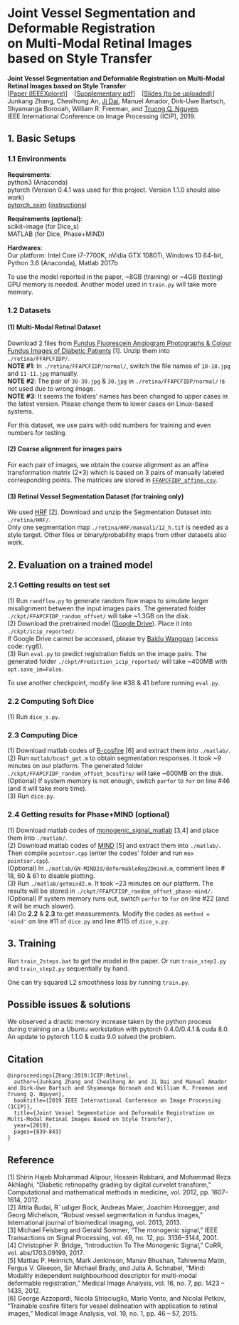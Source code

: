 # Joint Vessel Segmentation and Deformable Registration <br> on Multi-Modal Retinal Images based on Style Transfer

**Joint Vessel Segmentation and Deformable Registration on Multi-Modal Retinal Images based on Style Transfer** <br>
\[[Paper \(IEEEXplore\)](https://ieeexplore.ieee.org/document/8802932)\] &ensp; 
\[[Supplementary pdf](https://github.com/JunkangZhang/RetinalSegReg/blob/master/ICIP2019_supplementary.pdf)\] &ensp; 
\[[Slides (to be uploaded)]()\] <br>
Junkang Zhang, 
Cheolhong An, 
[Ji Dai](https://jidai-code.github.io/), 
Manuel Amador, 
Dirk-Uwe Bartsch, 
Shyamanga Borooah, 
William R. Freeman, 
and [Truong Q. Nguyen](https://jacobsschool.ucsd.edu/faculty/faculty_bios/index.sfe?fmp_recid=48). <br>
IEEE International Conference on Image Processing (ICIP), 2019. 


## 1. Basic Setups
### 1.1 Environments
**Requirements**: <br>
python3 (Anaconda) <br>
pytorch (Version 0.4.1 was used for this project. Version 1.1.0 should also work) <br>
[pytorch_ssim](https://github.com/Po-Hsun-Su/pytorch-ssim) ([instructions](https://github.com/JunkangZhang/RetinalSegReg/blob/master/pytorch_ssim/readme.md)) <br>

**Requirements (optional)**: <br>
scikit-image (for Dice_s) <br>
MATLAB (for Dice, Phase+MIND) <br>

**Hardwares**: <br>
Our platform: Intel Core i7-7700K, nVidia GTX 1080Ti, Windows 10 64-bit, Python 3.6 (Anaconda), Matlab 2017b <br>

To use the model reported in the paper, ~8GB (training) or ~4GB (testing) GPU memory is needed. Another model used in `train.py` will take more memory. 

### 1.2 Datasets
#### (1) Multi-Modal Retinal Dataset
Download 2 files from [Fundus Fluorescein Angiogram Photographs & Colour Fundus Images of Diabetic Patients](https://sites.google.com/site/hosseinrabbanikhorasgani/datasets-1/fundus-fluorescein-angiogram-photographs--colour-fundus-images-of-diabetic-patients) [1]. Unzip them into `./retina/FFAPCFIDP/`. <br>
**NOTE #1**: In `./retina/FFAPCFIDP/normal/`, switch the file names of `10-10.jpg` and `11-11.jpg` manually. <br>
**NOTE #2**: The pair of `30-30.jpg` & `30.jpg` in `./retina/FFAPCFIDP/normal/` is not used due to wrong image. <br>
**NOTE #3**: It seems the folders' names has been changed to upper cases in the latest version. Please change them to lower cases on Linux-based systems. <br>

For this dataset, we use pairs with odd numbers for training and even numbers for testing. 

#### (2) Coarse alignment for images pairs
For each pair of images, we obtain the coarse alignment as an affine transformation matrix (2\*3) which is based on 3 pairs of manually labeled corresponding points. The matrices are stored in [`FFAPCFIDP_affine.csv`](https://github.com/JunkangZhang/RetinalSegReg/blob/master/FFAPCFIDP_affine.csv).  <br>

#### (3) Retinal Vessel Segmentation Dataset (for training only)
We used [HRF](https://www5.cs.fau.de/research/data/fundus-images/) [2]. Download and unzip the Segmentation Dataset into  `./retina/HRF/`.  <br>
Only one segmentation map `./retina/HRF/manual1/12_h.tif` is needed as a style target. Other files or binary/probability maps from other datasets also work. <br>

## 2. Evaluation on a trained model
### 2.1 Getting results on test set
(1) Run `randflow.py` to generate random flow maps to simulate larger misalignment between the input images pairs. The generated folder `./ckpt/FFAPCFIDP_random_offset/` will take ~1.3GB on the disk.  <br>
(2) Download the pretrained model \([Google Drive](https://drive.google.com/file/d/1iNS-2war7jGdS-i5twadZZ14LXUWR0Rw/view?usp=sharing)\). Place it into `./ckpt/icip_reported/`.  <br>
If Google Drive cannot be accessed, please try [Baidu Wangpan](https://pan.baidu.com/s/1vA6alBhSppZFhdRu00UpGA) (access code: ryg6). <br>
(3) Run `eval.py` to predict registration fields on the image pairs. The generated folder `./ckpt/Prediction_icip_reported/` will take ~400MB with `opt.save_im=False`.  <br>

To use another checkpoint, modify line #38 & 41 before running `eval.py`. <br>

### 2.2 Computing Soft Dice
(1) Run `dice_s.py`.

### 2.3 Computing Dice
(1) Download matlab codes of [B-cosfire](https://www.mathworks.com/matlabcentral/fileexchange/49172-trainable-cosfire-filters-for-curvilinear-structure-delineation-in-images) [6] and extract them into `./matlab/`. <br>
(2) Run `matlab/bcosf_get.m` to obtain segmentation responses. It took ~9 minutes on our platform. The generated folder `./ckpt/FFAPCFIDP_random_offset_bcosfire/` will take ~600MB on the disk. <br>
(Optional) If system memory is not enough, switch `parfor` to `for` on line #46 (and it will take more time). <br>
(3) Run `dice.py`. 

### 2.4 Getting results for Phase+MIND (optional)
(1) Download matlab codes of [monogenic_signal_matlab](https://github.com/CPBridge/monogenic_signal_matlab) [3,4] and place them into `./matlab/`. <br>
(2) Download matlab codes of [MIND](http://www.ibme.ox.ac.uk/research/biomedia/julia-schnabel/files/gn-mind2d.zip/view) [5] and extract them into `./matlab/`. <br>
Then compile `pointsor.cpp` (enter the codes' folder and run `mex pointsor.cpp`). <br>
(Optional) In `./matlab/GN-MIND2d/deformableReg2Dmind.m`, comment lines # 18, 60 & 61 to disable plotting. <br>
(3) Run `./matlab/getmind2.m`. It took ~23 minutes on our platform. The results will be stored in `./ckpt/FFAPCFIDP_random_offset_phase-mind/`. <br>
(Optional) If system memory runs out, switch `parfor` to `for` on line #22 (and it will be much slower). <br>
(4) Do **2.2** & **2.3** to get measurements. Modify the codes as `method = 'mind'` on line #11 of `dice.py` and line #115 of `dice_s.py`. 


## 3. Training
Run `train_2steps.bat` to get the model in the paper. Or run `train_step1.py` and `train_step2.py` sequentially by hand. <br>

One can try squared L2 smoothness loss by running `train.py`. <br>


## Possible issues & solutions
We observed a drastic memory increase taken by the python process during training on a Ubuntu workstation with pytorch 0.4.0/0.4.1 & cuda 8.0. An update to pytorch 1.1.0 & cuda 9.0 solved the problem. 


## Citation
```
@inproceedings{Zhang:2019:ICIP:Retinal,
  author={Junkang Zhang and Cheolhong An and Ji Dai and Manuel Amador and Dirk-Uwe Bartsch and Shyamanga Borooah and William R. Freeman and Truong Q. Nguyen},
  booktitle={2019 IEEE International Conference on Image Processing (ICIP)},
  title={Joint Vessel Segmentation and Deformable Registration on Multi-Modal Retinal Images Based on Style Transfer},
  year={2019},
  pages={839-843}
}
```


## Reference
[1] Shirin Hajeb Mohammad Alipour, Hossein Rabbani, and Mohammad Reza Akhlaghi, “Diabetic retinopathy grading by digital curvelet transform,” Computational and mathematical methods in medicine, vol. 2012, pp. 1607–1614, 2012. <br>
[2] Attila Budai, R¨udiger Bock, Andreas Maier, Joachim Hornegger, and Georg Michelson, “Robust vessel segmentation in fundus images,” International journal of biomedical imaging, vol. 2013, 2013. <br>
[3] Michael Felsberg and Gerald Sommer, “The monogenic signal,” IEEE Transactions on Signal Processing, vol. 49, no. 12, pp. 3136–3144, 2001. <br>
[4] Christopher P. Bridge, “Introduction To The Monogenic Signal,” CoRR, vol. abs/1703.09199, 2017. <br>
[5] Mattias P. Heinrich, Mark Jenkinson, Manav Bhushan, Tahreema Matin, Fergus V. Gleeson, Sir Michael Brady, and Julia A. Schnabel, “Mind: Modality independent neighbourhood descriptor for multi-modal deformable registration,” Medical Image Analysis, vol. 16, no. 7, pp. 1423 – 1435, 2012. <br>
[6] George Azzopardi, Nicola Strisciuglio, Mario Vento, and Nicolai Petkov, “Trainable cosfire filters for vessel delineation with application to retinal images,” Medical Image Analysis, vol. 19, no. 1, pp. 46 – 57, 2015. <br>
